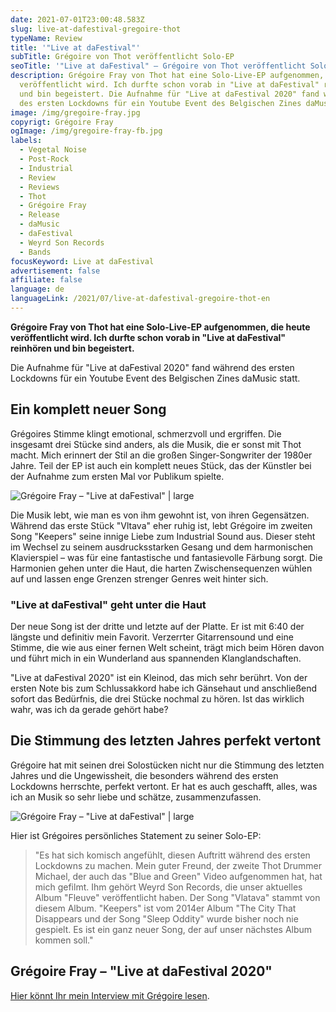 ```yaml
---
date: 2021-07-01T23:00:48.583Z
slug: live-at-dafestival-gregoire-thot
typeName: Review
title: '"Live at daFestival"'
subTitle: Grégoire von Thot veröffentlicht Solo-EP
seoTitle: '"Live at daFestival" – Grégoire von Thot veröffentlicht Solo-EP'
description: Grégoire Fray von Thot hat eine Solo-Live-EP aufgenommen, die heute
  veröffentlicht wird. Ich durfte schon vorab in "Live at daFestival" reinhören
  und bin begeistert. Die Aufnahme für "Live at daFestival 2020" fand während
  des ersten Lockdowns für ein Youtube Event des Belgischen Zines daMusic statt.
image: /img/gregoire-fray.jpg
copyrigt: Grégoire Fray
ogImage: /img/gregoire-fray-fb.jpg
labels:
  - Vegetal Noise
  - Post-Rock
  - Industrial
  - Review
  - Reviews
  - Thot
  - Grégoire Fray
  - Release
  - daMusic
  - daFestival
  - Weyrd Son Records
  - Bands
focusKeyword: Live at daFestival
advertisement: false
affiliate: false
language: de
languageLink: /2021/07/live-at-dafestival-gregoire-thot-en
---
```

**Grégoire Fray von Thot hat eine Solo-Live-EP aufgenommen, die heute veröffentlicht wird. Ich durfte schon vorab in "Live at daFestival" reinhören und bin begeistert.**

Die Aufnahme für "Live at daFestival 2020" fand während des ersten Lockdowns für ein Youtube Event des Belgischen Zines daMusic statt. 

## Ein komplett neuer Song

Grégoires Stimme klingt emotional, schmerzvoll und ergriffen. Die insgesamt drei Stücke sind anders, als die Musik, die er sonst mit Thot macht. Mich erinnert der Stil an die großen Singer-Songwriter der 1980er Jahre. Teil der EP ist auch ein komplett neues Stück, das der Künstler bei der Aufnahme zum ersten Mal vor Publikum spielte.

![Grégoire Fray – "Live at daFestival" | large](/img/thot_dafestival3.png "Grégoire Fray – \"Live at daFestival\"")

Die Musik lebt, wie man es von ihm gewohnt ist, von ihren Gegensätzen. Während das erste Stück "Vltava" eher ruhig ist, lebt Grégoire im zweiten Song "Keepers" seine innige Liebe zum Industrial Sound aus. Dieser steht im Wechsel zu seinem ausdrucksstarken Gesang und dem harmonischen Klavierspiel – was für eine fantastische und fantasievolle Färbung sorgt. Die Harmonien gehen unter die Haut, die harten Zwischensequenzen wühlen auf und lassen enge Grenzen strenger Genres weit hinter sich.

### "Live at daFestival" geht unter die Haut

Der neue Song ist der dritte und letzte auf der Platte. Er ist mit 6:40 der längste und definitiv mein Favorit. Verzerrter Gitarrensound und eine Stimme, die wie aus einer fernen Welt scheint, trägt mich beim Hören davon und führt mich in ein Wunderland aus spannenden Klanglandschaften.

"Live at daFestival 2020" ist ein Kleinod, das mich sehr berührt. Von der ersten Note bis zum Schlussakkord habe ich Gänsehaut und anschließend sofort das Bedürfnis, die drei Stücke nochmal zu hören. Ist das wirklich wahr, was ich da gerade gehört habe? 

## Die Stimmung des letzten Jahres perfekt vertont

Grégoire hat mit seinen drei Solostücken nicht nur die Stimmung des letzten Jahres und die Ungewissheit, die besonders während des ersten Lockdowns herrschte, perfekt vertont. Er hat es auch geschafft, alles, was ich an Musik so sehr liebe und schätze, zusammenzufassen.

![Grégoire Fray – "Live at daFestival" | large](/img/thot_dafestival2.png "Grégoire Fray – \"Live at daFestival\"")

Hier ist Grégoires persönliches Statement zu seiner Solo-EP:

> "Es hat sich komisch angefühlt, diesen Auftritt während des ersten Lockdowns zu machen. Mein guter Freund, der zweite Thot Drummer Michael, der auch das "Blue and Green" Video aufgenommen hat, hat mich gefilmt. Ihm gehört Weyrd Son Records, die unser aktuelles Album "Fleuve" veröffentlicht haben. Der Song "Vlatava" stammt von diesem Album. "Keepers" ist vom 2014er Album "The City That Disappears und der Song "Sleep Oddity" wurde bisher noch nie gespielt. Es ist ein ganz neuer Song, der auf unser nächstes Album kommen soll."

## Grégoire Fray – "Live at daFestival 2020"

<YouTube id="6ZP-SfbLa6s" />

[Hier könnt Ihr mein Interview mit Grégoire lesen](/2021/04/thot-interview/).